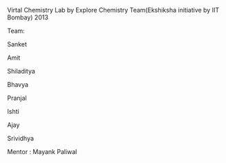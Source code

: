 Virtal Chemistry Lab by Explore Chemistry Team(Ekshiksha initiative by IIT Bombay) 2013

Team:

Sanket

Amit

Shiladitya

Bhavya 

Pranjal

Ishti 

Ajay 

Srividhya

Mentor : Mayank Paliwal
